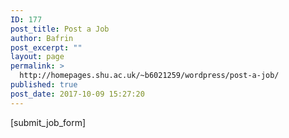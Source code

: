 ```yaml
---
ID: 177
post_title: Post a Job
author: Bafrin
post_excerpt: ""
layout: page
permalink: >
  http://homepages.shu.ac.uk/~b6021259/wordpress/post-a-job/
published: true
post_date: 2017-10-09 15:27:20
---
```

[submit_job_form]